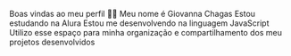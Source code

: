Boas vindas ao meu perfil 💙💙
Meu nome é Giovanna Chagas
Estou estudando na Alura
Estou me desenvolvendo na linguagem JavaScript
Utilizo esse espaço para minha organização e compartilhamento dos meu projetos desenvolvidos
